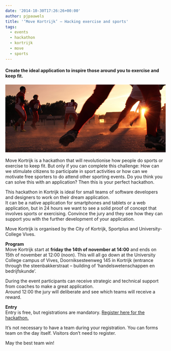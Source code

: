 ```yaml
---
date: '2014-10-30T17:26:26+00:00'
author: pjpauwels
title: '‘Move Kortrijk’ – Hacking exercise and sports'
tags:
  - events
  - hackathon
  - kortrijk
  - move
  - sports
---
```


#### Create the ideal application to inspire those around you to exercise and keep fit.

[![public-domain-images-archive-high-quality-resolution-free-download-splitshire-0008-1000x666](public-domain-images-archive-high-quality-resolution-free-download-splitshire-0008-1000x666.png)](http://www.kortrijk.be/opendata/node/2047002)

Move Kortrijk is a hackathon that will revolutionise how people do sports or exercise to keep fit. But only if you can complete this challenge: How can we stimulate citizens to participate in sport activities or how can we motivate free sporters to do attend other sporting events. Do you think you can solve this with an application? Then this is your perfect hackathon.

This hackathon in Kortrijk is ideal for small teams of software developers and designers to work on their dream application.  
It can be a native application for smartphones and tablets or a web application, but in 24 hours we want to see a solid proof of concept that involves sports or exercising. Convince the jury and they see how they can support you with the further development of your application.

Move Kortrijk is organised by the City of Kortrijk, Sportplus and University-College Vives.

**Program**  
Move Kortrijk start at **friday the 14th of november at 14:00** and ends on 15th of november at 12:00 (noon). This will all go down at the University College campus of Vives, Doorniksesteenweg 145 in Kortrijk (entrance through the steenbakkerstraat – building of ‘handelswetenschappen en bedrijfskunde’.

During the event participants can receive strategic and technical support from coaches to make a great application.  
Around 12:00 the jury will deliberate and see which teams will receive a reward.

**Entry**  
Entry is free, but registrations are mandatory. [Register here for the hackathon.](http://www.kortrijk.be/formulieren/inschrijven-voor-move-kortrijk)

It’s not necessary to have a team during your registration. You can forms team on the day itself. Visitors don’t need to register.

May the best team win!
